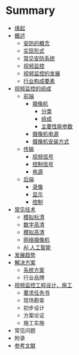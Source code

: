 # Summary

* [缘起](README.md)
* [概述](chapter1.md)
  * [安防的概念](chapter1/1an-fang-de-gai-nian.md)
  * [实现形式](chapter1/2shi-xian-xing-shi.md)
  * [常见安防系统](chapter1/3chang-jian-an-fang-xi-tong.md)
  * [视频监控](chapter1/4shi-pin-jian-kong.md)
  * [视频监控的发展](chapter1/5shi-pin-jian-kong-de-fa-zhan.md)
  * [行业构成要素](chapter1/6xing-ye-gou-cheng-yao-su.md)
* [视频监控的组成](4e8c-shi-pin-jian-kong-de-zu-cheng.md)
  * [前端](4e8c-shi-pin-jian-kong-de-zu-cheng/1qian-duan.md)
    * [摄像机](4e8c-shi-pin-jian-kong-de-zu-cheng/1qian-duan/she-xiang-ji.md)
      * [分类](4e8c-shi-pin-jian-kong-de-zu-cheng/1qian-duan/she-xiang-ji/fen-lei.md)
      * [组成](4e8c-shi-pin-jian-kong-de-zu-cheng/1qian-duan/she-xiang-ji/zu-cheng.md)
      * [主要性能参数](4e8c-shi-pin-jian-kong-de-zu-cheng/1qian-duan/she-xiang-ji/zhu-yao-xing-neng-can-shu.md)
    * [摄像机电源](4e8c-shi-pin-jian-kong-de-zu-cheng/1qian-duan/she-xiang-ji-dian-yuan.md)
    * [摄像机安装方式](4e8c-shi-pin-jian-kong-de-zu-cheng/1qian-duan/she-xiang-ji-an-zhuang-zhi-jia.md)
  * [传输](4e8c-shi-pin-jian-kong-de-zu-cheng/2chuan-shu.md)
    * [视频信号](4e8c-shi-pin-jian-kong-de-zu-cheng/2chuan-shu/shi-pin-xin-hao.md)
    * [控制信号](4e8c-shi-pin-jian-kong-de-zu-cheng/2chuan-shu/kong-zhi-xin-hao.md)
    * [电源](4e8c-shi-pin-jian-kong-de-zu-cheng/2chuan-shu/dian-yuan.md)
  * [后端](4e8c-shi-pin-jian-kong-de-zu-cheng/3hou-duan.md)
    * [录像](4e8c-shi-pin-jian-kong-de-zu-cheng/3hou-duan/lu-xiang.md)
    * [显示](4e8c-shi-pin-jian-kong-de-zu-cheng/3hou-duan/xian-shi.md)
    * [控制](4e8c-shi-pin-jian-kong-de-zu-cheng/3hou-duan/kong-zhi.md)
* [常见技术](4e09-chang-jian-ji-zhu.md)
  * [模拟标清](4e09-chang-jian-ji-zhu/1mo-ni-biao-qing.md)
  * [数字高清](4e09-chang-jian-ji-zhu/shu-zi-gao-qing.md)
  * [模拟高清](4e09-chang-jian-ji-zhu/mo-ni-gao-qing.md)
  * [网络摄像机](4e09-chang-jian-ji-zhu/wang-luo-she-xiang-ji.md)
  * [AI 人工智能](4e09-chang-jian-ji-zhu/zhi-neng-fen-xi.md)
* [发展趋势](fa-zhan-qu-shi.md)
* [解决方案](4e94-jie-jue-fang-an.md)
  * [系统方案](4e94-jie-jue-fang-an/xi-tong-fang-an.md)
  * 行业品牌
* [视频监控工程设计，施工](516d-shi-pin-jian-kong-gong-cheng-she-ji-ff0c-shi-gong.md)
  * [要求任务书](516d-shi-pin-jian-kong-gong-cheng-she-ji-ff0c-shi-gong/1yao-qiu-ren-wu-shu.md)
  * 现场勘查
  * 初步设计
  * 方案论证
  * 施工实施
* 常见问题
* 附录
* [参考文献](can-kao-wen-xian.md)

